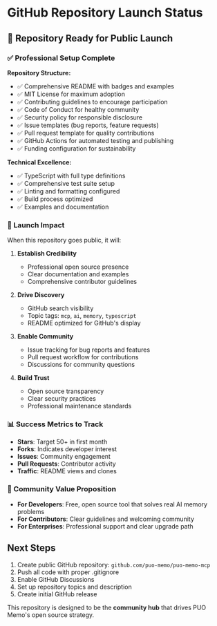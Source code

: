 # GitHub Repository Launch Status

## 🎯 Repository Ready for Public Launch

### ✅ Professional Setup Complete

**Repository Structure:**
- ✅ Comprehensive README with badges and examples
- ✅ MIT License for maximum adoption  
- ✅ Contributing guidelines to encourage participation
- ✅ Code of Conduct for healthy community
- ✅ Security policy for responsible disclosure
- ✅ Issue templates (bug reports, feature requests)
- ✅ Pull request template for quality contributions
- ✅ GitHub Actions for automated testing and publishing
- ✅ Funding configuration for sustainability

**Technical Excellence:**
- ✅ TypeScript with full type definitions
- ✅ Comprehensive test suite setup
- ✅ Linting and formatting configured
- ✅ Build process optimized
- ✅ Examples and documentation

### 🚀 Launch Impact

When this repository goes public, it will:

1. **Establish Credibility**
   - Professional open source presence
   - Clear documentation and examples
   - Comprehensive contributor guidelines

2. **Drive Discovery**
   - GitHub search visibility
   - Topic tags: `mcp`, `ai`, `memory`, `typescript`
   - README optimized for GitHub's display

3. **Enable Community**
   - Issue tracking for bug reports and features
   - Pull request workflow for contributions
   - Discussions for community questions

4. **Build Trust**
   - Open source transparency
   - Clear security practices
   - Professional maintenance standards

### 📊 Success Metrics to Track

- **Stars**: Target 50+ in first month
- **Forks**: Indicates developer interest
- **Issues**: Community engagement
- **Pull Requests**: Contributor activity
- **Traffic**: README views and clones

### 🎁 Community Value Proposition

- **For Developers**: Free, open source tool that solves real AI memory problems
- **For Contributors**: Clear guidelines and welcoming community
- **For Enterprises**: Professional support and clear upgrade path

## Next Steps

1. Create public GitHub repository: `github.com/puo-memo/puo-memo-mcp`
2. Push all code with proper .gitignore
3. Enable GitHub Discussions
4. Set up repository topics and description
5. Create initial GitHub release

This repository is designed to be the **community hub** that drives PUO Memo's open source strategy.